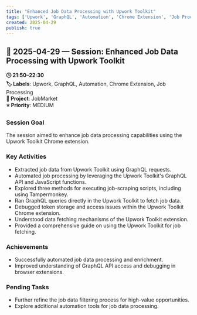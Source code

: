 ```yaml
---
title: "Enhanced Job Data Processing with Upwork Toolkit"
tags: ['Upwork', 'GraphQL', 'Automation', 'Chrome Extension', 'Job Processing']
created: 2025-04-29
publish: true
---
```


## 📅 2025-04-29 — Session: Enhanced Job Data Processing with Upwork Toolkit

**🕒 21:50–22:30**  
**🏷️ Labels**: Upwork, GraphQL, Automation, Chrome Extension, Job Processing  
**📂 Project**: JobMarket  
**⭐ Priority**: MEDIUM  


### Session Goal
The session aimed to enhance job data processing capabilities using the Upwork Toolkit Chrome extension.

### Key Activities
- Extracted job data from Upwork Toolkit using GraphQL requests.
- Automated job processing by leveraging the Upwork Toolkit's GraphQL API and JavaScript functions.
- Explored three methods for executing job-scraping scripts, including using Tampermonkey.
- Ran GraphQL queries directly in the Upwork Toolkit to fetch job data.
- Debugged token storage and access issues within the Upwork Toolkit Chrome extension.
- Understood data fetching mechanisms of the Upwork Toolkit extension.
- Provided a comprehensive guide on using the Upwork Toolkit for job fetching.

### Achievements
- Successfully automated job data processing and enrichment.
- Improved understanding of GraphQL API access and debugging in browser extensions.

### Pending Tasks
- Further refine the job data filtering process for high-value opportunities.
- Explore additional automation tools for job data processing.
